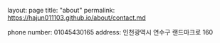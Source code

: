 layout: page
title: "about"
permalink: https://hajun011103.github.io/about/contact.md

phone number: 01045430165
address: 인천광역시 연수구 랜드마크로 160

